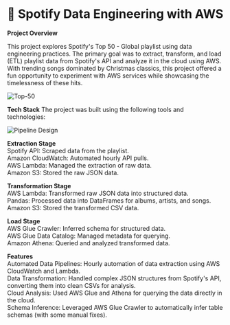 # 🎵 Spotify Data Engineering with AWS
**Project Overview**  

This project explores Spotify's Top 50 - Global playlist using data engineering practices. The primary goal was to extract, transform, and load (ETL) playlist data from Spotify's API and analyze it in the cloud using AWS. With trending songs dominated by Christmas classics, this project offered a fun opportunity to experiment with AWS services while showcasing the timelessness of these hits.

![Top-50](https://github.com/user-attachments/assets/ad02c9e5-e5d9-4d37-ba15-5e638d0273a7)  



**Tech Stack**
The project was built using the following tools and technologies:

![Pipeline Design](https://github.com/user-attachments/assets/dfb43287-9016-440b-a2fe-bf5f9618d12f)  


**Extraction Stage**    
Spotify API: Scraped data from the playlist.    
Amazon CloudWatch: Automated hourly API pulls.    
AWS Lambda: Managed the extraction of raw data.    
Amazon S3: Stored the raw JSON data.

**Transformation Stage**  
AWS Lambda: Transformed raw JSON data into structured data.  
Pandas: Processed data into DataFrames for albums, artists, and songs.  
Amazon S3: Stored the transformed CSV data.

**Load Stage**  
AWS Glue Crawler: Inferred schema for structured data.  
AWS Glue Data Catalog: Managed metadata for querying.  
Amazon Athena: Queried and analyzed transformed data.

**Features**  
Automated Data Pipelines: Hourly automation of data extraction using AWS CloudWatch and Lambda.  
Data Transformation: Handled complex JSON structures from Spotify's API, converting them into clean CSVs for analysis.  
Cloud Analysis: Used AWS Glue and Athena for querying the data directly in the cloud.  
Schema Inference: Leveraged AWS Glue Crawler to automatically infer table schemas (with some manual fixes).
